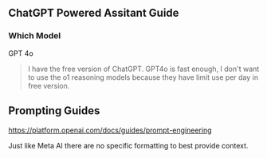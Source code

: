 ## ChatGPT Powered Assitant Guide

### Which Model

GPT 4o

> I have the free version of ChatGPT.  GPT4o is fast enough, I don't want to use the o1 reasoning models because they have limit use per day in free version.

## Prompting Guides

https://platform.openai.com/docs/guides/prompt-engineering

Just like Meta AI there are no specific formatting to best provide context.